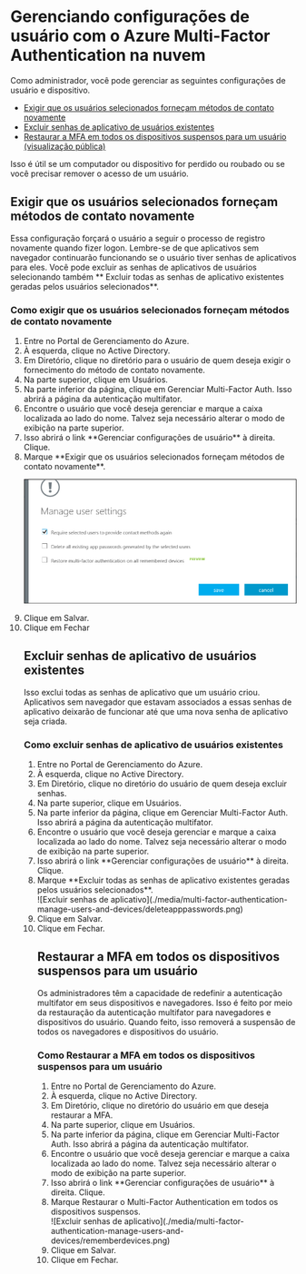 <properties 
	pageTitle="Relatórios do Azure Multi-Factor Authentication" 
	description="Isso descreve como alterar as configurações de usuário, como forçar os usuários a fazer o processo de verificação novamente." 
	documentationCenter="" 
	services="multi-factor-authentication" 
	authors="billmath" 
	manager="swadhwa" 
	editor="curtand"/>

<tags 
	ms.service="multi-factor-authentication" 
	ms.workload="identity" 
	ms.tgt_pltfrm="na" 
	ms.devlang="na" 
	ms.topic="article" 
	ms.date="07/02/2015" 
	ms.author="billmath"/>

# Gerenciando configurações de usuário com o Azure Multi-Factor Authentication na nuvem

Como administrador, você pode gerenciar as seguintes configurações de usuário e dispositivo.

- [Exigir que os usuários selecionados forneçam métodos de contato novamente](#require-selected-users-to-provide-contact-methods-again)
- [Excluir senhas de aplicativo de usuários existentes](#delete-users-existing-app-passwords)
- [Restaurar a MFA em todos os dispositivos suspensos para um usuário (visualização pública)](#restore-mfa-on-all-suspended-devices-for-a-user)






Isso é útil se um computador ou dispositivo for perdido ou roubado ou se você precisar remover o acesso de um usuário.


## Exigir que os usuários selecionados forneçam métodos de contato novamente

Essa configuração forçará o usuário a seguir o processo de registro novamente quando fizer logon. Lembre-se de que aplicativos sem navegador continuarão funcionando se o usuário tiver senhas de aplicativos para eles. Você pode excluir as senhas de aplicativos de usuários selecionando também ** Excluir todas as senhas de aplicativo existentes geradas pelos usuários selecionados**.

### Como exigir que os usuários selecionados forneçam métodos de contato novamente

<ol>
<li>Entre no Portal de Gerenciamento do Azure.</li>
<li>À esquerda, clique no Active Directory.</li>
<li>Em Diretório, clique no diretório para o usuário de quem deseja exigir o fornecimento do método de contato novamente.</li>
<li>Na parte superior, clique em Usuários.</li>
<li>Na parte inferior da página, clique em Gerenciar Multi-Factor Auth. Isso abrirá a página da autenticação multifator. <li>Encontre o usuário que você deseja gerenciar e marque a caixa localizada ao lado do nome. Talvez seja necessário alterar o modo de exibição na parte superior.</li> <li>Isso abrirá o link **Gerenciar configurações de usuário** à direita. Clique.</li> <li>Marque **Exigir que os usuários selecionados forneçam métodos de contato novamente**.</li>

![Fornecer métodos de contato](./media/multi-factor-authentication-manage-users-and-devices/reproofup.png)

<li>Clique em Salvar.</li>
<li>Clique em Fechar</li>

## Excluir senhas de aplicativo de usuários existentes

Isso exclui todas as senhas de aplicativo que um usuário criou. Aplicativos sem navegador que estavam associados a essas senhas de aplicativo deixarão de funcionar até que uma nova senha de aplicativo seja criada.

### Como excluir senhas de aplicativo de usuários existentes

<ol>
<li>Entre no Portal de Gerenciamento do Azure.</li>
<li>À esquerda, clique no Active Directory.</li>
<li>Em Diretório, clique no diretório do usuário de quem deseja excluir senhas.</li>
<li>Na parte superior, clique em Usuários.</li>
<li>Na parte inferior da página, clique em Gerenciar Multi-Factor Auth. Isso abrirá a página da autenticação multifator. <li>Encontre o usuário que você deseja gerenciar e marque a caixa localizada ao lado do nome. Talvez seja necessário alterar o modo de exibição na parte superior.</li> <li>Isso abrirá o link **Gerenciar configurações de usuário** à direita. Clique.</li> <li>Marque **Excluir todas as senhas de aplicativo existentes geradas pelos usuários selecionados**.</li> ![Excluir senhas de aplicativo](./media/multi-factor-authentication-manage-users-and-devices/deleteapppasswords.png) <li>Clique em Salvar.</li> <li>Clique em Fechar.</li>





## Restaurar a MFA em todos os dispositivos suspensos para um usuário

Os administradores têm a capacidade de redefinir a autenticação multifator em seus dispositivos e navegadores. Isso é feito por meio da restauração da autenticação multifator para navegadores e dispositivos do usuário. Quando feito, isso removerá a suspensão de todos os navegadores e dispositivos do usuário.

### Como Restaurar a MFA em todos os dispositivos suspensos para um usuário

<ol>
<li>Entre no Portal de Gerenciamento do Azure.</li>
<li>À esquerda, clique no Active Directory.</li>
<li>Em Diretório, clique no diretório do usuário em que deseja restaurar a MFA.</li>
<li>Na parte superior, clique em Usuários.</li>
<li>Na parte inferior da página, clique em Gerenciar Multi-Factor Auth. Isso abrirá a página da autenticação multifator. <li>Encontre o usuário que você deseja gerenciar e marque a caixa localizada ao lado do nome. Talvez seja necessário alterar o modo de exibição na parte superior.</li> <li>Isso abrirá o link **Gerenciar configurações de usuário** à direita. Clique.</li> <li>Marque Restaurar o Multi-Factor Authentication em todos os dispositivos suspensos.</li> ![Excluir senhas de aplicativo](./media/multi-factor-authentication-manage-users-and-devices/rememberdevices.png) <li>Clique em Salvar.</li> <li>Clique em Fechar.</li>

<!---HONumber=July15_HO4-->